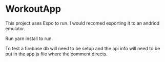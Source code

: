 # WorkoutApp

This project uses Expo to run. I would recomed exporting it to an andriod emulator.

Run yarn install to run.

To test a firebase db will need to be setup and the api info will need to be put in the app.js file where the comment directs.
